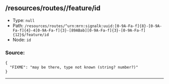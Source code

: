 ## /resources/routes/<RegExp>/feature/id

* Type: `null`
* Path: `/resources/routes/^urn:mrn:signalk:uuid:[0-9A-Fa-f]{8}-[0-9A-Fa-f]{4}-4[0-9A-Fa-f]{3}-[89ABab][0-9A-Fa-f]{3}-[0-9A-Fa-f]{12}$/feature/id`
* Node: `id`

### Source:
```
{
  "FIXME": "may be there, type not known (string? number?)"
}
```

---
